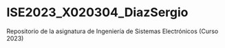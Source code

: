 # ISE2023_X020304_DiazSergio
Repositorio de la asignatura de Ingeniería de Sistemas Electrónicos (Curso 2023)
